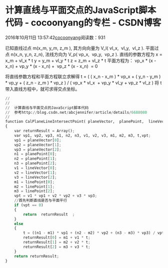 
# 计算直线与平面交点的JavaScript脚本代码 - cocoonyang的专栏 - CSDN博客


2016年10月11日 13:57:42[cocoonyang](https://me.csdn.net/cocoonyang)阅读数：931


已知直线过点 m(x_m, y_m, z_m ), 其方向向量为 V_l( vl_x,  vl_y,  vl_z ).
平面过点 n(x_n, y_n, z_n), 法线方向为 V_p( vp_x,  vp_y,  vp_z ).
直线的参数方程为
x = x_m + vl_x * t
y = y_m + vl_y * t
z = z_m + vl_z * t
平面方程为：
vp_x * (x - x_n) + vp_y * (x - x_n) +  vp_z * (x - x_n)  = 0

将直线参数方程和平面方程联立求解得
t = ( ( x_n - x_m ) * vp_x + ( y_n - y_m ) * vp_y + ( z_n - z_m ) * vp_z )
/ ( vp_x * vl_x  + vp_y * vl_y + vp_z * vl_z )
将 t 带入直线方程中，就可求得交点坐标。

```python
//
//
//  计算直线与平面交点的JavaScript脚本代码  
//  参考http://blog.csdn.net/abcjennifer/article/details/6688080
//
function CalPlaneLineIntersectPoint( planeVector,  planePoint,  lineVector,  linePoint)  
{  
    var returnResult = Array();  
    var vp1, vp2, vp3, n1, n2, n3, v1, v2, v3, m1, m2, m3, t,vpt;  
    vp1 = planeVector[0];  
    vp2 = planeVector[1];  
    vp3 = planeVector[2];  
    n1 = planePoint[0];  
    n2 = planePoint[1];  
    n3 = planePoint[2];  
    v1 = lineVector[0];  
    v2 = lineVector[1];  
    v3 = lineVector[2];  
    m1 = linePoint[0];  
    m2 = linePoint[1];  
    m3 = linePoint[2];  
    vpt = v1 * vp1 + v2 * vp2 + v3 * vp3;  
    //首先判断直线是否与平面平行  
    if (vpt == 0)  
    {  
        return  returnResult  ;  
    }  
    else  
    {  
        t = ((n1 - m1) * vp1 + (n2 - m2) * vp2 + (n3 - m3) * vp3) / vpt;  
        returnResult[0] = m1 + v1 * t;  
        returnResult[1] = m2 + v2 * t;  
        returnResult[2] = m3 + v3 * t;  
    }  
    return returnResult;  
}
```















